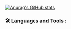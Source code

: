 [![Anurag's GitHub stats](https://github-readme-stats.vercel.app/api?username=Darkeox34)](https://github.com/anuraghazra/github-readme-stats)

### :hammer_and_wrench: Languages and Tools :
